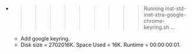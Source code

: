 * >>>>>>>>> Running inst-std-inet-xtra-google-chrome-keyring.sh ...
  * Add google keyring.
  * Disk size = 2702016K. Space Used = 16K. Runtime = 00:00:00:01.

